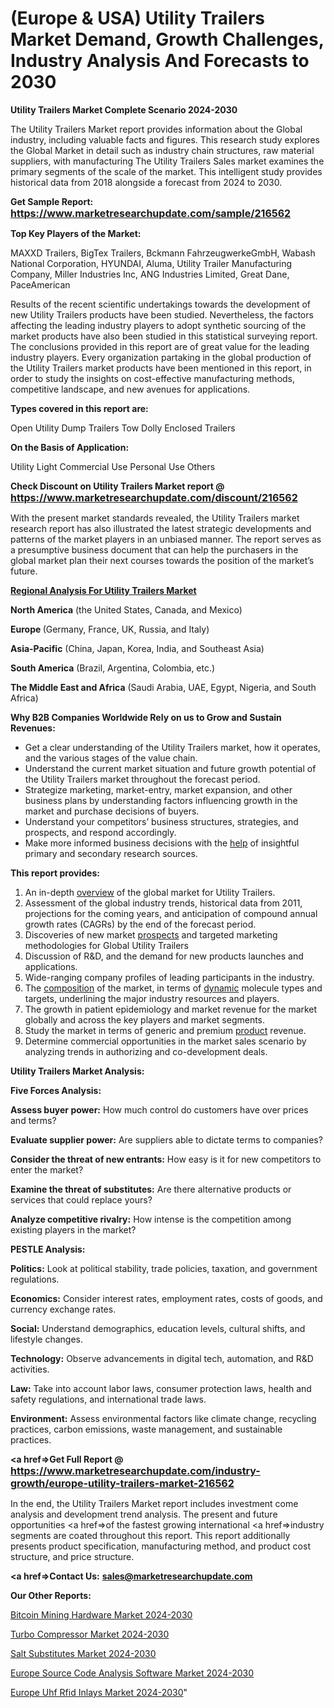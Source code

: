 # (Europe & USA) Utility Trailers Market Demand, Growth Challenges, Industry Analysis And Forecasts to 2030

<strong>Utility Trailers Market Complete Scenario 2024-2030</strong>

The Utility Trailers Market report provides information about the Global industry, including valuable facts and figures. This research study explores the Global Market in detail such as industry chain structures, raw material suppliers, with manufacturing The Utility Trailers Sales market examines the primary segments of the scale of the market. This intelligent study provides historical data from 2018 alongside a forecast from 2024 to 2030.

<strong>Get Sample Report: <a href=https://www.marketresearchupdate.com/sample/216562><font size=3 color=#0000ff>https://www.marketresearchupdate.com/sample/216562</font></a></strong>

<strong>Top Key Players of the Market:</strong>

MAXXD Trailers, BigTex Trailers, Bckmann FahrzeugwerkeGmbH, Wabash National Corporation, HYUNDAI, Aluma, Utility Trailer Manufacturing Company, Miller Industries Inc, ANG Industries Limited, Great Dane, PaceAmerican

Results of the recent scientific undertakings towards the development of new Utility Trailers products have been studied. Nevertheless, the factors affecting the leading industry players to adopt synthetic sourcing of the market products have also been studied in this statistical surveying report. The conclusions provided in this report are of great value for the leading industry players. Every organization partaking in the global production of the Utility Trailers market products have been mentioned in this report, in order to study the insights on cost-effective manufacturing methods, competitive landscape, and new avenues for applications.

<strong>Types covered in this report are: </strong>

Open Utility
Dump Trailers
Tow Dolly
Enclosed Trailers

<strong>On the Basis of Application:</strong>

Utility
Light Commercial Use
Personal Use
Others

<strong>Check Discount on Utility Trailers Market report @ <a href=https://www.marketresearchupdate.com/discount/216562><font size=3 color=#0000ff>https://www.marketresearchupdate.com/discount/216562</font></a></strong>

With the present market standards revealed, the Utility Trailers market research report has also illustrated the latest strategic developments and patterns of the market players in an unbiased manner. The report serves as a presumptive business document that can help the purchasers in the global market plan their next courses towards the position of the market’s future.

<strong><u><b>Regional Analysis For Utility Trailers Market</b></u></strong>

<strong><b>North America</b></strong> (the United States, Canada, and Mexico)

<strong><b>Europe </b></strong>(Germany, France, UK, Russia, and Italy)

<strong><b>Asia-Pacific</b></strong> (China, Japan, Korea, India, and Southeast Asia)

<strong><b>South America</b></strong> (Brazil, Argentina, Colombia, etc.)

<strong><b>The Middle East and Africa</b></strong> (Saudi Arabia, UAE, Egypt, Nigeria, and South Africa)

<strong>Why B2B Companies Worldwide Rely on us to Grow and Sustain Revenues:</strong>
<ul>
  <li>Get a clear understanding of the Utility Trailers market, how it operates, and the various stages of the value chain.</li>
  <li>Understand the current market situation and future growth potential of the Utility Trailers market throughout the forecast period.</li>
  <li>Strategize marketing, market-entry, market expansion, and other business plans by understanding factors influencing growth in the market and purchase decisions of buyers.</li>
  <li>Understand your competitors’ business structures, strategies, and prospects, and respond accordingly.</li>
  <li>Make more informed business decisions with the <a href=ASDF991299>help</a> of insightful primary and secondary research sources.</li>
</ul>
<strong>This report provides:</strong>
<ol>
  <li>An in-depth <a href=>overview</a> of the global market for Utility Trailers.</li>
  <li>Assessment of the global industry trends, historical data from 2011, projections for the coming years, and anticipation of compound annual growth rates (CAGRs) by the end of the forecast period.</li>
  <li>Discoveries of new market <a href=>prospects</a> and targeted marketing methodologies for Global Utility Trailers</li>
  <li>Discussion of R&amp;D, and the demand for new products launches and applications.</li>
  <li>Wide-ranging company profiles of leading participants in the industry.</li>
  <li>The <a href=ASDF881288>composition</a> of the market, in terms of <a href=>dynamic</a> molecule types and targets, underlining the major industry resources and players.</li>
  <li>The growth in patient epidemiology and market revenue for the market globally and across the key players and market segments.</li>
  <li>Study the market in terms of generic and premium <a href=>product</a> revenue.</li>
  <li>Determine commercial opportunities in the market sales scenario by analyzing trends in authorizing and co-development deals.</li>
</ol>

<strong>Utility Trailers Market Analysis:</strong>

<strong>Five Forces Analysis:</strong>

<strong>Assess buyer power:</strong> How much control do customers have over prices and terms?

<strong>Evaluate supplier power:</strong> Are suppliers able to dictate terms to companies?

<strong>Consider the threat of new entrants:</strong> How easy is it for new competitors to enter the market?

<strong>Examine the threat of substitutes:</strong> Are there alternative products or services that could replace yours?

<strong>Analyze competitive rivalry:</strong> How intense is the competition among existing players in the market?

<strong>PESTLE Analysis:</strong>

<strong>Politics:</strong> Look at political stability, trade policies, taxation, and government regulations.

<strong>Economics:</strong> Consider interest rates, employment rates, costs of goods, and currency exchange rates.

<strong>Social:</strong> Understand demographics, education levels, cultural shifts, and lifestyle changes.

<strong>Technology:</strong> Observe advancements in digital tech, automation, and R&D activities.

<strong>Law:</strong> Take into account labor laws, consumer protection laws, health and safety regulations, and international trade laws.

<strong>Environment:</strong> Assess environmental factors like climate change, recycling practices, carbon emissions, waste management, and sustainable practices.

<strong><a href=>Get Full Report</a> @ <a href=https://www.marketresearchupdate.com/industry-growth/europe-utility-trailers-market-216562><font size=3 color=#0000ff>https://www.marketresearchupdate.com/industry-growth/europe-utility-trailers-market-216562</font></a></strong>

In the end, the Utility Trailers Market report includes investment come analysis and development trend analysis. The present and future opportunities <a href=>of</a> the fastest growing international <a href=>industry</a> segments are coated throughout this report. This report additionally presents product specification, manufacturing method, and product cost structure, and price structure.

<strong><a href=><strong>Contact Us:</strong></a></strong>
<strong>sales@marketresearchupdate.com</strong>

<strong>Our Other Reports:</strong>

<a href=https://www.linkedin.com/pulse/bitcoin-mining-hardware-market-analysis-understanding>Bitcoin Mining Hardware Market 2024-2030</a>

<a href=https://www.linkedin.com/pulse/turbo-compressor-market-2023-analysis-growth>Turbo Compressor Market 2024-2030</a>

<a href=https://www.linkedin.com/pulse/salt-substitutes-market-research-report-reveals>Salt Substitutes Market 2024-2030</a>

<a href=https://www.linkedin.com/pulse/europe-source-code-analysis-software-market-6va2f/>Europe Source Code Analysis Software Market 2024-2030</a>

<a href=https://www.linkedin.com/pulse/europe-uhf-rfid-inlays-market-research-kqkkc/>Europe Uhf Rfid Inlays Market 2024-2030</a>"
